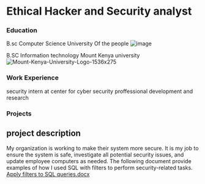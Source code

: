 # Ethical Hacker and Security analyst

### Education 
B.sc Computer Science   University Of the people ![image](https://github.com/Eva254-ke/Eva254-ke.github.io/assets/168358452/0299c242-ae6c-48dc-b23e-add0385d8107)


B.SC Information technology  Mount Kenya university ![Mount-Kenya-University-Logo-1536x275](https://github.com/Eva254-ke/Eva254-ke.github.io/assets/168358452/255a85d7-a79e-4f7f-816d-1b87f43edf11)


### Work Experience
security intern at center for cyber security proffessional development and research

### Projects
## project description
My organization is working to make their system more secure. It is my job to ensure the system is safe, investigate all potential security issues, and update employee computers as needed. The following document provide examples of how I used SQL with filters to perform security-related tasks.
[Apply filters to SQL queries.docx](https://github.com/user-attachments/files/15774641/Apply.filters.to.SQL.queries.docx)
